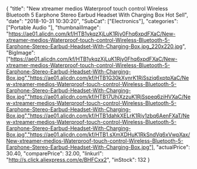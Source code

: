 {
	"title": "New xtreamer medios Waterproof touch control Wireless Bluetooth 5 Earphone Stereo Earbud Headset With Charging Box Hot Sell",
	"date": "2018-10-31 10:30:20",
	"SubCat": ["Electronics"],
	"categories": ["Portable Audio "],
	"thumbnailImage": "https://ae01.alicdn.com/kf/HTB1ykqzXjLuK1Rjy0Fhq6xpdFXaC/New-xtreamer-medios-Waterproof-touch-control-Wireless-Bluetooth-5-Earphone-Stereo-Earbud-Headset-With-Charging-Box.jpg_220x220.jpg",
	"BigImage": ["https://ae01.alicdn.com/kf/HTB1ykqzXjLuK1Rjy0Fhq6xpdFXaC/New-xtreamer-medios-Waterproof-touch-control-Wireless-Bluetooth-5-Earphone-Stereo-Earbud-Headset-With-Charging-Box.jpg","https://ae01.alicdn.com/kf/HTB1G30kXynrK1RjSsziq6xptpXaC/New-xtreamer-medios-Waterproof-touch-control-Wireless-Bluetooth-5-Earphone-Stereo-Earbud-Headset-With-Charging-Box.jpg","https://ae01.alicdn.com/kf/HTB17UhjXzzuK1RjSspeq6ziHVXaC/New-xtreamer-medios-Waterproof-touch-control-Wireless-Bluetooth-5-Earphone-Stereo-Earbud-Headset-With-Charging-Box.jpg","https://ae01.alicdn.com/kf/HTB1dahkXELrK1Rjy1zbq6AenFXaT/New-xtreamer-medios-Waterproof-touch-control-Wireless-Bluetooth-5-Earphone-Stereo-Earbud-Headset-With-Charging-Box.jpg","https://ae01.alicdn.com/kf/HTB1.sXmXDHuK1RkSndVq6xVwpXax/New-xtreamer-medios-Waterproof-touch-control-Wireless-Bluetooth-5-Earphone-Stereo-Earbud-Headset-With-Charging-Box.jpg"],
	"actualPrice": 30.40,
	"comparePrice": 32.00,
	"linkurl": "http://s.click.aliexpress.com/e/BHFCxx2",
	"inStock": 132
}
